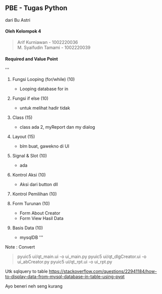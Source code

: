 ## PBE - Tugas Python
dari Bu Astri

#### Oleh Kelompok 4  
> Arif Kurniawan - 1002220036   
> M. Syaifudin Tamami - 1002220039

#### Required and Value Point
'''
1. Fungsi Looping (for/while) (10)
    - Looping database for in
2. Fungsi if else (10)
    - untuk melihat hadir tidak
3. Class (15)
    - class ada 2, myReport dan my dialog
4. Layout (15)
    - blm buat, gawekno di UI
5. Signal & Slot (10)
    - ada
6. Kontrol Aksi (10)
    - Aksi dari button dll

7. Kontrol Pemilihan (10)
8. Form Turunan (10)
    - Form About Creator
    - Form View Hasil Data
9. Basis Data (10)
    - mysqlDB
'''

Note :
Convert
> pyuic5 ui/qt_main.ui -o ui_main.py
> pyuic5 ui/qt_dlgCreator.ui -o ui_abCreator.py
> pyuic5 ui/qt_rpt.ui -o ui_rpt.py

Utk sqlquery to table
https://stackoverflow.com/questions/22941184/how-to-display-data-from-mysql-database-in-table-using-pyqt

Ayo beneri neh seng kurang
